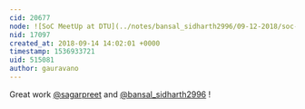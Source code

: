 ```yaml
---
cid: 20677
node: ![SoC MeetUp at DTU](../notes/bansal_sidharth2996/09-12-2018/soc-meetup-at-dtu)
nid: 17097
created_at: 2018-09-14 14:02:01 +0000
timestamp: 1536933721
uid: 515081
author: gauravano
---
```


Great work [@sagarpreet](/profile/sagarpreet) and [@bansal_sidharth2996](/profile/bansal_sidharth2996) !
